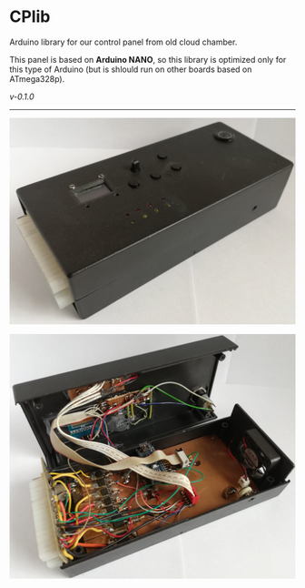 # CPlib
Arduino library for our control panel from old cloud chamber.

This panel is based on **Arduino NANO**, so this library is optimized only for this type of Arduino (but is shlould run on other boards based on ATmega328p).

*v-0.1.0*

---

![image](./doc/panel.jpg)

![image](./doc/panel_inside.jpg)
